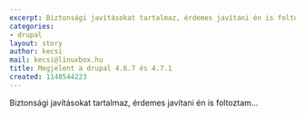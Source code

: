 ```yaml
---
excerpt: Biztonsági javításokat tartalmaz, érdemes javítani én is foltoztam...
categories:
- drupal
layout: story
author: kecsi
mail: kecsi@linuxbox.hu
title: Megjelent a drupal 4.6.7 és 4.7.1
created: 1148544223
---
```

Biztonsági javításokat tartalmaz, érdemes javítani én is foltoztam...

